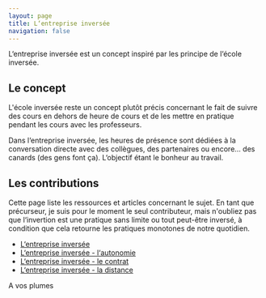 ```yaml
---
layout: page
title: L‘entreprise inversée
navigation: false
---
```


L‘entreprise inversée est un concept inspiré par les principe de l‘école inversée. 


## Le concept

L'école inversée reste un concept plutôt précis concernant le fait de suivre des cours en dehors de heure de cours et de les mettre en pratique pendant les cours avec les professeurs.

Dans l‘entreprise inversée, les heures de présence sont dédiées à la conversation directe avec des collègues, des partenaires ou encore… des canards (des gens font ça). 
L‘objectif étant le bonheur au travail.

## Les contributions

Cette page liste les ressources et articles concernant le sujet. En tant que précurseur, je suis pour le moment le seul contributeur, mais n'oubliez pas que l‘invertion est une pratique sans limite ou tout peut-être inversé, à condition que cela retourne les pratiques monotones de notre quotidien.

  - [L‘entreprise inversée](/2016/06/17/entreprise-inversee)
  - [L‘entreprise inversée - l‘autonomie](/2016/06/27/entreprise-inversee-autonomie)
  - [L‘entreprise inversée - le contrat](/2016/07/01/entreprise-inversee-contrat)
  - [L‘entreprise inversée - la distance](/2016/07/04/entreprise-inversee-distance)
  
 A vos plumes
